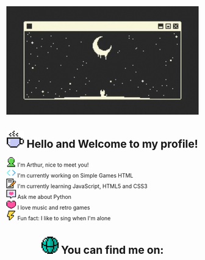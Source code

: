 <div>
  <img src="assets/banner/starcat-profile-banner.gif" alt="profile-banner">
</div>
<div align="center">
  <h1>
    <img src="assets/icons/coffee-cup.png" alt="coffee-cup-icon" height="45px" width="45px"> Hello and Welcome to my profile!
  </h1>
</div>
<div>
  <p>
    <img src="assets/icons/users.png" alt="users-icon" height="25px" width="25px"> I'm Arthur, nice to meet you!<br>
    <img src="assets/icons/script.png" alt="script-icon" height="25px" width="25px"> I'm currently working on Simple Games HTML<br>
    <img src="assets/icons/note.png" alt="note-icon" height="25px" width="25px"> I'm currently learning JavaScript, HTML5 and CSS3<br>
    <img src="assets/icons/chat.png" alt="chat-icon" height="25px" width="25px"> Ask me about Python<br>
    <img src="assets/icons/heart.png" alt="heart-icon" height="25px" width="25px"> I love music and retro games<br>
    <img src="assets/icons/thunder.png" alt="thunder-icon" height="25px" width="25px"> Fun fact: I like to sing when I'm alone<br>
  </p>
</div>
<div align="center">
  <h1>
    <img src="assets/icons/www.png" alt="www-icon" height="45px" width="45px"> You can find me on:
  </h1>
</div>
<div>
  <p>
    
  </p>
</div>
